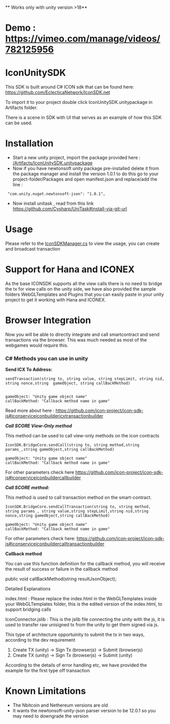 
** Works only with unity version >18**

# Demo : https://vimeo.com/manage/videos/782125956

# IconUnitySDK

This SDK is built around C# ICON sdk that can be found here: https://github.com/EclecticaNetwork/IconSDK.net

To import it to your project double click IconUnitySDK.unitypackage in Artifacts folder. 

There is a scene in SDK with UI that serves as an example of how this SDK can be used. 


#  Installation 


- Start a new unity project, import the package provided here : [/Artifacts/IconUnitySDK.unitypackage](/Artifacts/IconUnitySDK.unitypackage) 
- Now if you have newtonsoft unity package pre-installed delete it from the package manager and install the version 1.0.1 to do this go to your project-folder/Packages and open manifest.json and replace/add the line : 


 ` "com.unity.nuget.newtonsoft-json": "1.0.1",`

- Now install unitask , read from this link https://github.com/Cysharp/UniTask#install-via-git-url



# Usage 

Please refer to the [IconSDKManager.cs](/IconUnitySDK/Assets/UnityIntegration/IconSDKManager.cs) to view the usage, you can create and broadcast transaction 


# Support for Hana and ICONEX

As the base ICONSDK supports all the view calls there is no need to bridge the tx for view calls on the unity side, we have also provided the sample folders WebGLTemplates and Plugins that you can easily paste in your unity project to get it working with Hana and ICONEX. 

# Browser Integration




Now you will be able to directly integrate and call smartcontract and send transactions via the browser. This was much needed as most of the webgames would require this. 

### C# Methods you can use in unity


**Send ICX To Address:**

```
sendTransaction(string to, string value, string stepLimit, string nid, string nonce,string  gameObject, string callBackMethod)


gameObject: "Unity game object name"
callBackMethod: "Callback method name in game"
```
Read more about here : https://github.com/icon-project/icon-sdk-js#iconserviceiconbuildericxtransactionbuilder

***Call SCORE View-Only method***

This method can be used to call view-only methods on the icon contracts
```
IconSDK.BridgeCore.sendCall(string to, string method,string params_,string gameObject,string callBackMethod)

gameObject: "Unity game object name"
callBackMethod: "Callback method name in game"
```

For other parameters check here 
https://github.com/icon-project/icon-sdk-js#iconserviceiconbuildercallbuilder





***Call SCORE method:***


This method is used to call transaction method on the smart-contract.
```
IconSDK.BridgeCore.sendCallTransaction(string to, string method, string params_, string value,string stepLimit,string nid,string nonce,string gameObject,string callBackMethod)

gameObject: "Unity game object name"
callBackMethod: "Callback method name in game"

```
For other parameters check here:
https://github.com/icon-project/icon-sdk-js#iconserviceiconbuildercalltransactionbuilder



**Callback method**

You can use this function definition for the callback method, you will receive the result of success or failure in the callback method

public void callBackMethod(string resultJsonObject);






Detailed Explanations

index.html : Please replace the index.html in the WebGLTemplates inside your WebGLTemplates folder, this is the edited version of the index.html, to support bridging calls 

IconConnector.jslib : This is the jslib file connecting the unity with the js, it is used to transfer raw unisigned tx from the unity to get them signed via js. 

This type of architecture opportuinity to submit the tx in two ways, according to the dev requirement 

1) Create TX (unity) -> Sign Tx (browserjs) -> Submit (browserjs)
2) Create TX (unity) -> Sign Tx (browserjs) -> Submit (unity)

According to the details of error handling etc, we have provided the example for the first type off transaction




# Known Limitations 

- The Nbitcoin and Nethereum versions are old 
- It wants the newtonsoft-unity-json parser version to be 12.0.1 so you may need to downgrade the version 

